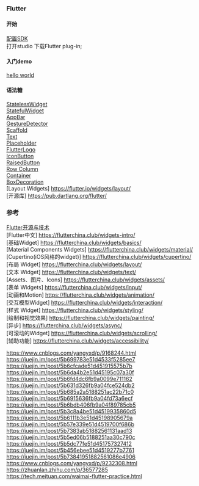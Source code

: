 ### Flutter  
#### 开始  
[配置SDK](get_start/Start.md)    
打开studio 下载Flutter plug-in;    

#### 入门demo  
[hello world](sample/sample01.md)   

#### 语法糖  
[StatelessWidget](library/StatelessWidget.md)  
[StatefulWidget](library/StatefulWidget.md)  
[AppBar](library/AppBar.md)  
[GestureDetector](library/GestureDetector.md)  
[Scaffold](library/Scaffold.md)  
[Text](library/Text.md)  
[Placeholder](library/Placeholder.md)  
[FlutterLogo](library/FlutterLogo.md)  
[IconButton](library/IconButton.md)  
[RaisedButton](library/RaisedButton.md)  
[Row Column](library/Row_Column.md)  
[Container](library/Container.md)  
[BoxDecoration](library/BoxDecoration.md)  
[Layout Widgets]    https://flutter.io/widgets/layout/  
[开源库]    https://pub.dartlang.org/flutter/  


### 参考  
[Flutter开源与技术](blog/blog.md)  
[Flutter中文]    https://flutterchina.club/widgets-intro/  
[基础Widget]    https://flutterchina.club/widgets/basics/  
[Material Components Widgets]    https://flutterchina.club/widgets/material/  
[Cupertino(iOS风格的widget)]    https://flutterchina.club/widgets/cupertino/  
[布局 Widget]    https://flutterchina.club/widgets/layout/  
[文本 Widget]    https://flutterchina.club/widgets/text/  
[Assets、图片、Icons]    https://flutterchina.club/widgets/assets/  
[表单 Widgets]    https://flutterchina.club/widgets/input/  
[动画和Motion]    https://flutterchina.club/widgets/animation/  
[交互模型Widget]    https://flutterchina.club/widgets/interaction/  
[样式 Widget]    https://flutterchina.club/widgets/styling/  
[绘制和视觉效果]    https://flutterchina.club/widgets/painting/  
[异步]  https://flutterchina.club/widgets/async/  
[可滚动的Widget]    https://flutterchina.club/widgets/scrolling/   
[辅助功能]    https://flutterchina.club/widgets/accessibility/  


https://www.cnblogs.com/yangyxd/p/9168244.html  
https://juejin.im/post/5b699783e51d4533f5285ee7  
https://juejin.im/post/5b6cfcade51d451915575b7b  
https://juejin.im/post/5b6da4b2e51d45195c07a30f  
https://juejin.im/post/5b6fd4dc6fb9a0099e711162
https://juejin.im/post/5b631d326fb9a04fce524db2  
https://juejin.im/post/5b685a2a5188251ac22b71c0  
https://juejin.im/post/5b6915636fb9a04fd73a6ecf  
https://juejin.im/post/5b6bdb406fb9a04f89785cb5  
https://juejin.im/post/5b3c8a4be51d4519935860d5  
https://juejin.im/post/5b6111b3e51d45198905679a  
https://juejin.im/post/5b57e339e51d4519700f686b  
https://juejin.im/post/5b7383ab51882561131aad13  
https://juejin.im/post/5b5ed06b5188251aa30c790c  
https://juejin.im/post/5b5dc77fe51d451757327412  
https://juejin.im/post/5b456ebee51d4519277b7761  
https://juejin.im/post/5b73841951882561086e4906  
https://www.cnblogs.com/yangyxd/p/9232308.html  
https://zhuanlan.zhihu.com/p/36577285  
https://tech.meituan.com/waimai-flutter-practice.html  


